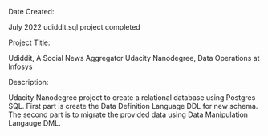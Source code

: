 Date Created:

  July 2022 udiddit.sql project completed

Project Title:
  
  Udiddit, A Social News Aggregator
  Udacity Nanodegree, Data Operations at Infosys

Description:
  
  Udacity Nanodegree project to create a relational database using Postgres SQL.  First part is create the Data Definition Language     DDL for new schema.  The second part is to migrate the provided data using Data Manipulation Langauge DML.
